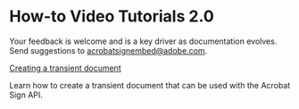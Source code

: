 # How-to Video Tutorials 2.0

<InlineAlert slots="text" />

Your feedback is welcome and is a key driver as documentation evolves. Send suggestions to [acrobatsignembed@adobe.com](mailto:acrobatsignembed%40adobe.com).

[Creating a transient document]()

Learn how to create a transient document that can be used with the Acrobat Sign API.

